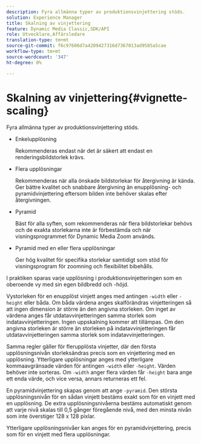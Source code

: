 ```yaml
---
description: Fyra allmänna typer av produktionsvinjettering stöds.
solution: Experience Manager
title: Skalning av vinjettering
feature: Dynamic Media Classic,SDK/API
role: Utvecklare,Affärsledare
translation-type: tm+mt
source-git-commit: f6c97606d7a4209427316d7367013ad9585a5cae
workflow-type: tm+mt
source-wordcount: '347'
ht-degree: 0%

---
```



# Skalning av vinjettering{#vignette-scaling}

Fyra allmänna typer av produktionsvinjettering stöds.

* Enkelupplösning

   Rekommenderas endast när det är säkert att endast en renderingsbildstorlek krävs.
* Flera upplösningar

   Rekommenderas när alla önskade bildstorlekar för återgivning är kända. Ger bättre kvalitet och snabbare återgivning än enupplösning- och pyramidvinjettering eftersom bilden inte behöver skalas efter återgivningen.
* Pyramid

   Bäst för alla syften, som rekommenderas när flera bildstorlekar behövs och de exakta storlekarna inte är förbestämda och när visningsprogrammet för Dynamic Media Zoom används.
* Pyramid med en eller flera upplösningar

   Ger hög kvalitet för specifika storlekar samtidigt som stöd för visningsprogram för zoomning och flexibilitet bibehålls.

I praktiken sparas varje upplösning i produktionsvinjetteringen som en oberoende vy med sin egen bildbredd och -höjd.

Vystorleken för en enupplöst vinjett anges med antingen `-width` eller `-height` eller båda. Om båda värdena anges skalförändras vinjetteringen så att ingen dimension är större än den angivna storleken. Om inget av värdena anges får utdatavvinjetteringen samma storlek som indatavvinjetteringen. Ingen uppskalning kommer att tillämpas. Om den angivna storleken är större än storleken på indatavvinjetteringen får utdatavvinjetteringen samma storlek som indatavvinjetteringen.

Samma regler gäller för flerupplösta vinjetter, där den första upplösningsnivån storleksändras precis som en vinjettering med en upplösning. Ytterligare upplösningar anges med ytterligare kommaavgränsade värden för antingen `-width` eller `-height`. Värden behöver inte sorteras. Om `-width` anger flera värden får `-height` bara ange ett enda värde, och vice versa, annars returneras ett fel.

En pyramidvinjettering skapas genom att ange `-pyramid`. Den största upplösningsnivån för en sådan vinjett bestäms exakt som för en vinjett med en upplösning. De extra upplösningsnivåerna bestäms automatiskt genom att varje nivå skalas till 0,5 gånger föregående nivå, med den minsta nivån som inte överstiger 128 x 128 pixlar.

Ytterligare upplösningsnivåer kan anges för en pyramidvinjettering, precis som för en vinjett med flera upplösningar.
